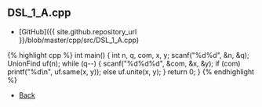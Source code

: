 ## DSL_1_A.cpp

- [GitHub]({{ site.github.repository_url }}/blob/master/cpp/src/DSL_1_A.cpp)

{% highlight cpp %}
int main() {
  int n, q, com, x, y;
  scanf("%d%d", &n, &q);
  UnionFind uf(n);
  while (q--) {
    scanf("%d%d%d", &com, &x, &y);
    if (com) printf("%d\n", uf.same(x, y));
    else uf.unite(x, y);
  }
  return 0;
}
{% endhighlight %}

- [Back](../../..)
